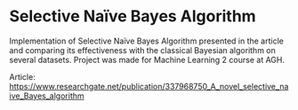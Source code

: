 # Selective Naïve Bayes Algorithm
Implementation of Selective Naïve Bayes Algorithm presented in the article and comparing its effectiveness with the classical Bayesian algorithm on several datasets.
Project was made for Machine Learning 2 course at AGH.

Article:
https://www.researchgate.net/publication/337968750_A_novel_selective_naive_Bayes_algorithm
